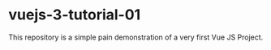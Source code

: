 # vuejs-3-tutorial-01
This repository is a simple pain demonstration of a very first Vue JS Project.
